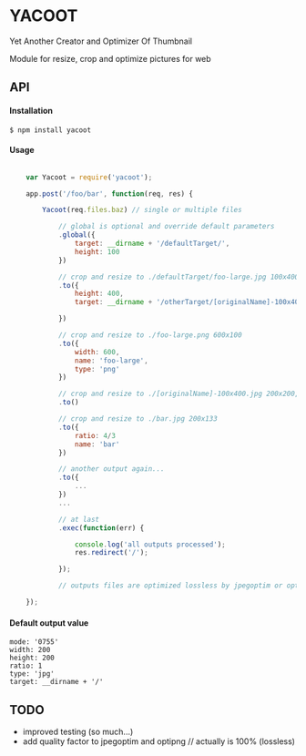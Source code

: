 # YACOOT

Yet Another Creator and Optimizer Of Thumbnail

Module for resize, crop and optimize pictures for web

## API

#### Installation

`$ npm install yacoot`

#### Usage

```js

    var Yacoot = require('yacoot');

    app.post('/foo/bar', function(req, res) {

        Yacoot(req.files.baz) // single or multiple files

            // global is optional and override default parameters
            .global({
                target: __dirname + '/defaultTarget/',
                height: 100
            })

            // crop and resize to ./defaultTarget/foo-large.jpg 100x400
            .to({
                height: 400,
                target: __dirname + '/otherTarget/[originalName]-100x400.jpg'

            })

            // crop and resize to ./foo-large.png 600x100
            .to({
                width: 600,
                name: 'foo-large',
                type: 'png'
            })

            // crop and resize to ./[originalName]-100x400.jpg 200x200, it's default size.
            .to()

            // crop and resize to ./bar.jpg 200x133
            .to({
                ratio: 4/3
                name: 'bar'
            })

            // another output again...
            .to({
                ...
            })
            ...

            // at last
            .exec(function(err) {

                console.log('all outputs processed');
                res.redirect('/');

            });

            // outputs files are optimized lossless by jpegoptim or optipng

    });

```

#### Default output value
    mode: '0755'
    width: 200
    height: 200
    ratio: 1
    type: 'jpg'
    target: __dirname + '/'

## TODO
* improved testing (so much...)
* add quality factor to jpegoptim and optipng // actually is 100% (lossless)